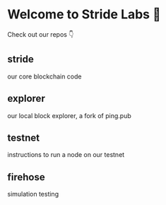 # Welcome to Stride Labs 👋 

Check out our repos 👇

## stride
our core blockchain code

## explorer
our local block explorer, a fork of ping.pub

## testnet
instructions to run a node on our testnet

## firehose
simulation testing

